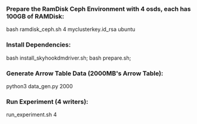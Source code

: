 ### Prepare the RamDisk Ceph Environment with 4 osds, each has 100GB of RAMDisk:
bash ramdisk_ceph.sh 4 myclusterkey.id_rsa  ubuntu 

### Install Dependencies:
bash install_skyhookdmdriver.sh;
bash prepare.sh;

### Generate Arrow Table Data (2000MB's Arrow Table):
python3 data_gen.py 2000

### Run Experiment (4 writers):
run_experiment.sh 4
